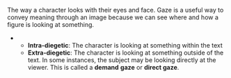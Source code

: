 The way a character looks with their eyes and face. Gaze is a useful way to convey meaning through an image because we can see where and how a figure is looking at something.

-   -   **Intra-diegetic**: The character is looking at something within the text
    -   **Extra-diegetic**: The character is looking at something outside of the text. In some instances, the subject may be looking directly at the viewer. This is called a **demand** **gaze** or **direct gaze**.